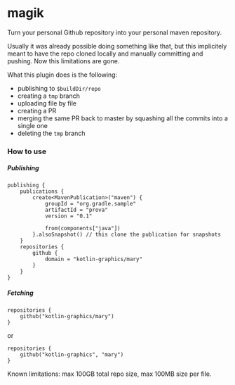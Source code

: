 # magik


Turn your personal Github repository into your personal maven repository.

Usually it was already possible doing something like that, but this implicitely meant to have the repo cloned locally and manually committing and pushing. Now this limitations are gone.

What this plugin does is the following:
- publishing to `$buildDir/repo`
- creating a `tmp` branch
- uploading file by file
- creating a PR
- merging the same PR back to master by squashing all the commits into a single one
- deleting the `tmp` branch


### How to use

##### Publishing

```
publishing {
    publications {
        create<MavenPublication>("maven") {
            groupId = "org.gradle.sample"
            artifactId = "prova"
            version = "0.1"

            from(components["java"])
        }.alsoSnapshot() // this clone the publication for snapshots
    }
    repositories {
        github {
            domain = "kotlin-graphics/mary"
        }
    }
}
```

##### Fetching

```
repositories {
    github("kotlin-graphics/mary")
}
```

or

```
repositories {
    github("kotlin-graphics", "mary")
}
```

Known limitations: max 100GB total repo size, max 100MB size per file.

